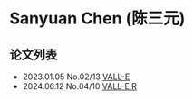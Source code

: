 # Sanyuan Chen (陈三元)


## 论文列表

- 2023.01.05 No.02/13 [VALL-E](../Models/Speech_LLM/2023.01.05_VALL-E.md)
- 2024.06.12 No.04/10 [VALL-E R](../Models/Speech_LLM/2024.06.12_VALL-E_R.md)